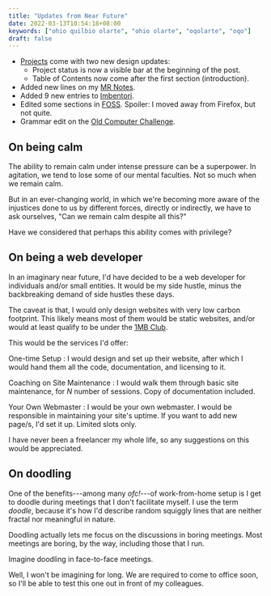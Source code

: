 ```yaml
---
title: "Updates from Near Future"
date: 2022-03-13T10:54:18+08:00
keywords: ["ohio quilbio olarte", "ohio olarte", "oqolarte", "oqo"]
draft: false
---
```

- [Projects](/project) come with two new design updates:
   - Project status is now a visible bar at the beginning of the post.
   - Table of Contents now come after the first section (introduction).
- Added new lines on my [MR Notes](/mr).
- Added 9 new entries to [Imbentori](/imbentori).
- Edited some sections in [FOSS](/foss).
Spoiler: I moved away from Firefox, but not quite.
- Grammar edit on the [Old Computer Challenge](/old-computer).

## On being calm

The ability to remain calm under intense pressure can be a superpower.
In agitation,
we tend to lose some of our mental faculties.
Not so much when we remain calm.

But in an ever-changing world,
in which we're becoming more aware of the injustices done to us
by different forces,
directly or indirectly,
we have to ask ourselves,
"Can we remain calm despite all this?"

Have we considered that perhaps this ability comes with privilege?

## On being a web developer

In an imaginary near future,
I'd have decided to be a web developer for individuals and/or small entities.
It would be my side hustle,
minus the backbreaking demand of side hustles these days.

The caveat is that,
I would only design websites with very low carbon footprint.
This likely means most of them would be static websites,
and/or would at least qualify to be under the [1MB Club](https://1mb.club).

This would be the services I'd offer:

One-time Setup
: I would design and set up their website,
after which I would hand them all the code, documentation, and licensing to it.

Coaching on Site Maintenance
: I would walk them through basic site maintenance,
for *N* number of sessions.
Copy of documentation included.

Your Own Webmaster
: I would be your own webmaster.
I would be responsible in maintaining your site's uptime.
If you want to add new page/s,
I'd set it up.
Limited slots only.

I have never been a freelancer my whole life,
so any suggestions on this would be appreciated.

## On doodling

One of the benefits---among many *ofc!*---of work-from-home setup
is I get to doodle during meetings that I don't facilitate myself.
I use the term *doodle*,
because it's how I'd describe random squiggly lines
that are neither fractal nor meaningful in nature.

Doodling actually lets me focus on the discussions in boring meetings.
Most meetings are boring, by the way,
including those that I run.

Imagine doodling in face-to-face meetings.

Well, I won't be imagining for long.
We are required to come to office soon,
so I'll be able to test this one out in front of my colleagues.
